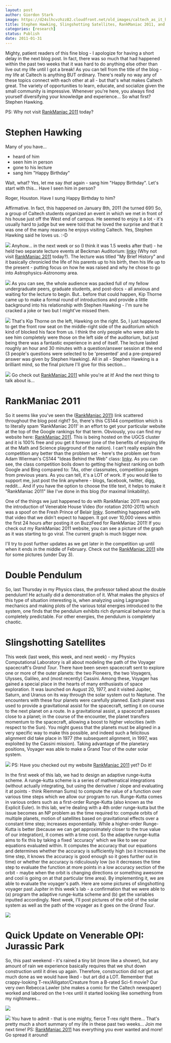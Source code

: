 ```yaml
---
layout: post
author: Giordon Stark
image: https://d24slhcvzhzz82.cloudfront.net/old_images/caltech_as_it_happens/6a0105349b8251970b0148c825fc53970c.jpg
title: Stephen Hawking, Slingshotting Satellites, RankManiac 2011, and more! 
categories: [research]
status: Publish
date: 2011-01-31
---
```



Mighty, patient readers of this fine blog - I apologize for having a short delay in the next blog post. In fact, there was so much that had happened within the past two weeks that it was hard to do anything else other than live out my life until I got a break! As you can tell from the title of the blog - my life at Caltech is anything BUT ordinary. There's really no way any of these topics connect with each other at all - but that's what makes Caltech great. The variety of opportunities to learn, educate, and socialize given the small community is impressive. Whenever you're here, you always find yourself diversifying your knowledge and experience... So what first? Stephen Hawking.

PS: Why not visit [RankManiac 2011](https://www.ugcs.caltech.edu/kratsg/RankManiac2011) today?

# Stephen Hawking
Many of you have...

- heard of him
- seen him in person
- gone to his lecture
- sang him "Happy Birthday"

Wait, what? Yes, let me say *that* again - sang him "Happy Birthday". Let's start with this... Have I seen him in person?

Roger, Houston. Have I sung Happy Birthday to him?

Affirmative. In fact, this happened on January 8th, 2011 (he turned 69!) So, a group of Caltech students organized an event in which we met in front of his house just off the West end of campus. He seemed to enjoy it a lot - it's usually hard to judge but we were told that he loved the surprise and that it was one of the many reasons he enjoys visiting Caltech. Yes, Stephen Hawking said he loves us. :-D

![](https://d24slhcvzhzz82.cloudfront.net/old_images/caltech_as_it_happens/6a0105349b8251970b0147e21ce26b970b.jpg)
Anyhow... in the next week or so (I think it was 1.5 weeks after that) -  he held two separate lecture events at Beckman Auditorium: [linky](https://features.caltech.edu/features/96) (Why not visit [RankManiac 2011](https://www.ugcs.caltech.edu/kratsg/RankManiac2011) today?). The lecture was titled "My Brief History" and it basically  chronicled the life of his parents up to his birth, then his life up to  the present - putting focus on how he was raised and why he chose to go  into Astrophysics-Astronomy area.


![](https://d24slhcvzhzz82.cloudfront.net/old_images/caltech_as_it_happens/6a0105349b8251970b0148c82611f1970c.jpg)
As you can see, the whole audience was packed full of my fellow undergraduate peers, graduate students, and post-docs - all anxious and waiting for the lecture to begin. But.. before that could happen, Kip Thorne came up to make a formal round of introductions and provide a little background into his relationship with Stephen Hawking - I'm sure he cracked a joke or two but I might've missed them.


![](https://d24slhcvzhzz82.cloudfront.net/old_images/caltech_as_it_happens/6a0105349b8251970b0147e21cecf2970b.jpg)
That's Kip Thorne on the left, Hawking on the right. So, I just happened to get the front row seat on the middle-right side of the auditorium which kind of blocked his face from us. I think the only people who were able to see him completely were those on the left side of the auditorium, but just being there was a fantastic experience in and of itself. The lecture lasted roughly an hour and 30 minutes with a question/answer session at the end (3 people's questions were selected to be 'presented' and a pre-prepared answer was given by Stephen Hawking). All in all - Stephen Hawking is a brilliant mind, so the final picture I'll give for this section...


![](https://d24slhcvzhzz82.cloudfront.net/old_images/caltech_as_it_happens/6a0105349b8251970b0148c8261c1c970c.jpg)
Go check out [RankManiac 2011](https://www.ugcs.caltech.edu/kratsg/RankManiac2011) while you're at it! And the next thing to talk about is...

# RankManiac 2011
So it seems like you've seen the ([RankManiac 2011](https://www.ugcs.caltech.edu/kratsg/RankManiac2011)) link scattered throughout the blog post right? So, there's this CS144 competition which is to literally spam 'RankManiac 2011' in an effort to get your particular website at the top of the Google rankings for that term. Obviously, you can find my website here: [RankManiac 2011](https://www.ugcs.caltech.edu/kratsg/RankManiac2011). This is being hosted on the UGCS cluster and it is 100% free and you get it forever (one of the benefits of enjoying life at the Math and Science playground of the nation). I can't really explain the competition any better than the problem set - here's the problem set from Adam Wierman's CS144 "Ideas Behind the Web" class: [linky](https://www.cs.caltech.edu/courses/cs144/homeworks/hw4.pdf). As you can see, the class competition boils down to getting the highest ranking on both Google and Bing compared to: TAs, other classmates, competition pages from previous years. As you can tell, it's a LOT of work. If you would like to support me, just post the link anywhere - blogs, facebook, twitter, digg, reddit... And if you have the option to choose the title text, it helps to make it "RankManiac 2011" like I've done in this blog (for maximal linkability).

One of the things we just happened to do with RankManiac 2011  was post the introduction of Venerable House Video (for rotation  2010-2011) which was a spoof on the Fresh Prince of Belair [linky](https://www.buzzfeed.com/rankmaniac2011/Venerable-house-video-10-fresh-prince-intro-2lbh).  Something happened with that video that we didn't expect to happen. It  got over 10,000 views within the first 24 hours after posting it on  BuzzFeed for RankManiac 2011! If you check out my RankManiac 2011  website, you can see a picture of the graph as it was starting to go  viral. The current graph is much bigger now.

I'll try to post further updates as we get later in the competition up until when it ends in the middle of February. Check out the [RankManiac 2011](https://www.ugcs.caltech.edu/kratsg/RankManiac2011) site for some pictures (under Day 3).

# Double Pendulum
So, last Thursday in my Physics class, the professor talked about the double pendulum! He actually did a demonstration of it. What makes the physics of this type of situation interesting is, when analyzing using Lagrangian mechanics and making plots of the various total energies introduced to the system, one finds that the pendulum exhibits rich dynamical behavior that is completely predictable. For other energies, the pendulum is completely chaotic. 

# Slingshotting Satellites
This week (last week, this week, and next week) - my Physics Computational Laboratory is all about modeling the path of the Voyager spacecraft's *Grand Tour*. There have been seven spacecraft sent to explore one or more of the outer planets: the two Pioneers, the two Voyagers, Ulysses, Galileo, and (most recently) Cassini. Among these, Voyager has gained a special place in the hearts of many enthusiasts of space exploration. It was launched on August 20, 1977, and it visited Jupiter, Saturn, and Uranus on its way through the solar system out to Neptune. The encounters with these four planets were carefully planned. Each planet was used to provide a gravitational assist for the spacecraft, setting it on course to the next planet on a route. In a gravitational assist, a spacecraft passes close to a planet; in the course of the encounter, the planet transfers momentum to the spacecraft, allowing a boost to higher velocities (with respect to the Sun). You might guess that the planets must be aligned in a very specific way to make this possible, and indeed such a felicitous alignment did take place in 1977 (the subsequent alignment, in 1997, was exploited by the Cassini mission). Taking advantage of the planetary positions, Voyager was able to make a Grand Tour of the outer solar system.


![](https://d24slhcvzhzz82.cloudfront.net/old_images/caltech_as_it_happens/6a0105349b8251970b0148c83357e5970c.png)
PS: Have you checked out my website [RankManiac 2011](https://www.ugcs.caltech.edu/kratsg/RankManiac2011) yet? Do it!

In the first week of this lab, we had to design an adaptive runge-kutta scheme. A runge-kutta scheme is a series of mathematical integrations (without actually integrating, but using the derivative / slope and evaluating it at points - think Riemman Sums) to compute the value of a function over various time steps which we allow our program to run. Runge-Kutta comes in various orders such as a first-order Runge-Kutta (also known as the Explicit Euler). In this lab, we're dealing with a 4th order runge-kutta but the issue becomes an NP problem as the time required to: compute orbits of multiple planets, motion of satellites based on gravitational effects over a constant time step; increases exponentially. While a higher-order Runge-Kutta is better (because we can get approximately closer to the true value of our integration), it comes with a time cost. So the adaptive runge-kutta aims to fix this by taking a fixed 'accuracy' which we like to see our equations evaluated within. It computes the accuracy that our equations and determines whether the accuracy is sufficiently high (so it increases the time step, it knows the accuracy is good enough so it goes further out in time) or whether the accuracy is ridiculously low (so it decreases the time step to evaluate the function at more points in a low accuracy section of the orbit - maybe when the orbit is changing directions or something awesome and cool is going on at that particular time area). By implementing it, we are able to evaluate the voyager's path. Here are some pictures of slingshotting voyager past Jupiter in this week's lab - a confirmation that we were able to (a) program the adaptive runge-kutta scheme and (b) get the variables inputted accordingly. Next week, I'll post pictures of the orbit of the solar system as well as the path of the voyager as it goes on the *Grand Tour*.


![](https://d24slhcvzhzz82.cloudfront.net/old_images/caltech_as_it_happens/6a0105349b8251970b0148c8335c31970c.png)
# Quick Update on Venerable OPI: Jurassic Park
So, this past weekend - it's rained a tiny bit (more like a shower), but any amount of rain we experience basically requires that we shut down construction until it dries up again. Therefore, construction did not get as much done as we would have liked - but art did a LOT. Remember that crappy-looking T-rex/Alligator/Creature from a B-rated Sci-fi movie? Our very own Rebecca Lawler (she makes a comic for the Caltech newspaper) worked and labored on the t-rex until it started looking like something from my nightmares...


![](https://d24slhcvzhzz82.cloudfront.net/old_images/caltech_as_it_happens/6a0105349b8251970b0147e22a3181970b.jpg)


![](https://d24slhcvzhzz82.cloudfront.net/old_images/caltech_as_it_happens/6a0105349b8251970b0147e22a31e5970b.jpg)
You have to admit - that is one mighty, fierce T-rex right there... That's pretty much a short summary of my life in these past two weeks... Join me next time! PS: [RankManiac 2011](https://www.ugcs.caltech.edu/kratsg/RankManiac2011) has everything you ever wanted and more! Go spread it around!


